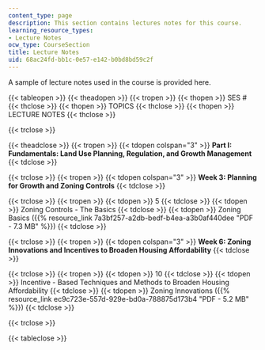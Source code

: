 ```yaml
---
content_type: page
description: This section contains lectures notes for this course.
learning_resource_types:
- Lecture Notes
ocw_type: CourseSection
title: Lecture Notes
uid: 68ac24fd-bb1c-0e57-e142-b0bd8bd59c2f
---
```


A sample of lecture notes used in the course is provided here.

{{< tableopen >}}
{{< theadopen >}}
{{< tropen >}}
{{< thopen >}}
SES #
{{< thclose >}}
{{< thopen >}}
TOPICS
{{< thclose >}}
{{< thopen >}}
LECTURE NOTES
{{< thclose >}}

{{< trclose >}}

{{< theadclose >}}
{{< tropen >}}
{{< tdopen colspan="3" >}}
**Part I: Fundamentals: Land Use Planning, Regulation, and Growth Management**
{{< tdclose >}}

{{< trclose >}}
{{< tropen >}}
{{< tdopen colspan="3" >}}
**Week 3: Planning for Growth and Zoning Controls**
{{< tdclose >}}

{{< trclose >}}
{{< tropen >}}
{{< tdopen >}}
5
{{< tdclose >}}
{{< tdopen >}}
Zoning Controls - The Basics
{{< tdclose >}}
{{< tdopen >}}
Zoning Basics ({{% resource_link 7a3bf257-a2db-bedf-b4ea-a3b0af440dee "PDF - 7.3 MB" %}})
{{< tdclose >}}

{{< trclose >}}
{{< tropen >}}
{{< tdopen colspan="3" >}}
**Week 6: Zoning Innovations and Incentives to Broaden Housing Affordability**
{{< tdclose >}}

{{< trclose >}}
{{< tropen >}}
{{< tdopen >}}
10
{{< tdclose >}}
{{< tdopen >}}
Incentive - Based Techniques and Methods to Broaden Housing Affordability
{{< tdclose >}}
{{< tdopen >}}
Zoning Innovations ({{% resource_link ec9c723e-557d-929e-bd0a-788875d173b4 "PDF - 5.2 MB" %}})
{{< tdclose >}}

{{< trclose >}}

{{< tableclose >}}